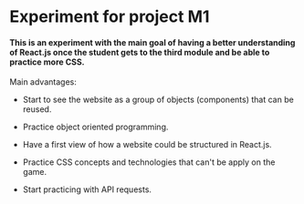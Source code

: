 
# Experiment for project M1

#### This is an experiment with the main goal of having a better understanding of React.js once the student gets to the third module and be able to practice more CSS.

Main advantages:

- Start to see the website as a group of objects (components) that can be reused.

- Practice object oriented programming.

- Have a first view of how a website could be structured in React.js.

- Practice CSS concepts and technologies that can't be apply on the game.

- Start practicing with API requests.

